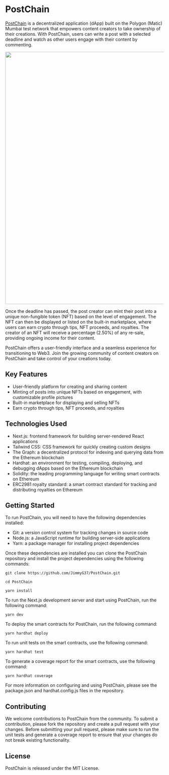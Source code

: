 # **PostChain**

[PostChain](https://postchain-jimmyg37.vercel.app/) is a decentralized application (dApp) built on the Polygon (Matic) Mumbai test network that empowers content creators to take ownership of their creations. With PostChain, users can write a post with a selected deadline and watch as other users engage with their content by commenting.

<img src="https://github.com/JimmyG37/demo-assets/blob/main/createPostv2.gif" width="800" />

Once the deadline has passed, the post creator can mint their post into a unique non-fungible token (NFT) based on the level of engagement. The NFT can then be displayed or listed on the built-in marketplace, where users can earn crypto through tips, NFT proceeds, and royalties. The creator of an NFT will receive a percentage (2.50%) of any re-sale, providing ongoing income for their content.

PostChain offers a user-friendly interface and a seamless experience for transitioning to Web3. Join the growing community of content creators on PostChain and take control of your creations today.

## **Key Features**

- User-friendly platform for creating and sharing content
- Minting of posts into unique NFTs based on engagement, with customizable profile pictures
- Built-in marketplace for displaying and selling NFTs
- Earn crypto through tips, NFT proceeds, and royalties

## **Technologies Used**

- Next.js: frontend framework for building server-rendered React applications
- Tailwind CSS: CSS framework for quickly creating custom designs
- The Graph: a decentralized protocol for indexing and querying data from the Ethereum blockchain
- Hardhat: an environment for testing, compiling, deploying, and debugging dApps based on the Ethereum blockchain
- Solidity: the leading programming language for writing smart contracts on Ethereum
- ERC2981 royalty standard: a smart contract standard for tracking and distributing royalties on Ethereum

## **Getting Started**

To run PostChain, you will need to have the following dependencies installed:

- Git: a version control system for tracking changes in source code
- Node.js: a JavaScript runtime for building server-side applications
- Yarn: a package manager for installing project dependencies

Once these dependencies are installed you can clone the PostChain repository and install the project dependencies using the following commands:

```
git clone https://github.com/JimmyG37/PostChain.git

cd PostChain

yarn install

```

To run the Next.js development server and start using PostChain, run the following command:

```
yarn dev
```
To deploy the smart contracts for PostChain, run the following command:

```
yarn hardhat deploy
```

To run unit tests on the smart contracts, use the following command:

```
yarn hardhat test
```

To generate a coverage report for the smart contracts, use the following command:

```
yarn hardhat coverage
```

For more information on configuring and using PostChain, please see the package.json and hardhat.config.js files in the repository.

## **Contributing**
We welcome contributions to PostChain from the community. To submit a contribution, please fork the repository and create a pull request with your changes. Before submitting your pull request, please make sure to run the unit tests and generate a coverage report to ensure that your changes do not break existing functionality.

## **License**
PostChain is released under the MIT License.



